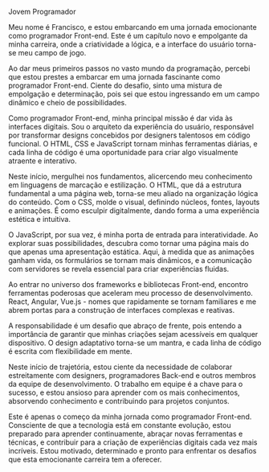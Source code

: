 Jovem Programador 

Meu nome é Francisco, e estou embarcando em uma jornada emocionante como programador Front-end. Este é um capítulo novo e empolgante da minha carreira, onde a criatividade a lógica, e a interface do usuário torna-se meu campo de jogo.

Ao dar meus primeiros passos no vasto mundo da programação, percebi que estou prestes a embarcar em uma jornada fascinante como programador Front-end. Ciente do desafio, sinto uma mistura de empolgação e determinação, pois sei que estou ingressando em um campo dinâmico e cheio de possibilidades.

Como programador Front-end, minha principal missão é dar vida às interfaces digitais. Sou o arquiteto da experiência do usuário, responsável por transformar designs concebidos por designers talentosos em código funcional. O HTML, CSS e JavaScript tornam minhas ferramentas diárias, e cada linha de código é uma oportunidade para criar algo visualmente atraente e interativo.

Neste início, mergulhei nos fundamentos, alicercendo meu conhecimento em linguagens de marcação e estilização. O HTML, que dá a estrutura fundamental a uma página web, torna-se meu aliado na organização lógica do conteúdo. Com o CSS, molde o visual, definindo núcleos, fontes, layouts e animações. É como esculpir digitalmente, dando forma a uma experiência estética e intuitiva.

O JavaScript, por sua vez, é minha porta de entrada para interatividade. Ao explorar suas possibilidades, descubra como tornar uma página mais do que apenas uma apresentação estática. Aqui, à medida que as animações ganham vida, os formulários se tornam mais dinâmicos, e a comunicação com servidores se revela essencial para criar experiências fluidas.

Ao entrar no universo dos frameworks e bibliotecas Front-end, encontro ferramentas poderosas que aceleram meu processo de desenvolvimento. React, Angular, Vue.js - nomes que rapidamente se tornam familiares e me abrem portas para a construção de interfaces complexas e reativas.

A responsabilidade é um desafio que abraço de frente, pois entendo a importância de garantir que minhas criações sejam acessíveis em qualquer dispositivo. O design adaptativo torna-se um mantra, e cada linha de código é escrita com flexibilidade em mente.

Neste início de trajetória, estou ciente da necessidade de colaborar estreitamente com designers, programadores Back-end e outros membros da equipe de desenvolvimento. O trabalho em equipe é a chave para o sucesso, e estou ansioso para aprender com os mais conhecimentos, absorvendo conhecimento e contribuindo para projetos conjuntos.

Este é apenas o começo da minha jornada como programador Front-end. Consciente de que a tecnologia está em constante evolução, estou preparado para aprender continuamente, abraçar novas ferramentas e técnicas, e contribuir para a criação de experiências digitais cada vez mais incríveis. Estou motivado, determinado e pronto para enfrentar os desafios que esta emocionante carreira tem a oferecer.
